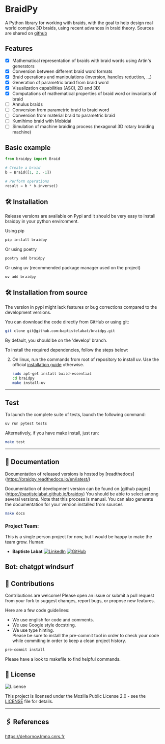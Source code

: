 # BraidPy

A Python library for working with braids, with the goal to help design real world complex 3D braids, using recent
advances in braid theory. Sources are shared on [github](https://github.com/baptistelabat/braidpy)

## Features

- [x] Mathematical representation of braids with braid words using Artin's generators
- [x] Conversion between different braid word formats
- [x] Braid operations and manipulations (inversion, handles reduction, ...)
- [x] Generation of parametric braid from braid word
- [x] Visualization capabilities (ASCI, 2D and 3D) 
- [x] Computations of mathematical properties of braid word or invariants of braid
- [ ] Annulus braids
- [ ] Conversion from parametric braid to braid word
- [ ] Conversion from material braid to parametric braid
- [ ] Kumihimo braid with Mobidai
- [ ] Simulation of machine braiding process (hexagonal 3D rotary braiding machine)

## Basic example

```python
from braidpy import Braid

# Create a braid
b = Braid([1, 2, -1])

# Perform operations
result = b * b.inverse()
```


## 🛠️ Installation
Release versions are available on Pypi and it should be very easy to install braidpy in your python environment.

Using pip
```bash
pip install braidpy
```

Or using poetry
```bash
poetry add braidpy
```

Or using uv (recommended package manager used on the project)
```bash
uv add braidpy
```
## 🛠️ Installation from source
The version in pypi might lack features or bug corrections compared to the development versions.

You can download the code directly from GitHub or using git:

```bash
git clone git@github.com:baptistelabat/braidpy.git
```
By default, you should be on the 'develop' branch.

To install the required dependencies, follow the steps below:

2. On linux, run the commands from root of repository to install uv. Use the official [installation guide](https://docs.astral.sh/uv/getting-started/installation) otherwise.
   ```bash
   sudo apt-get install build-essential
   cd braidpy
   make install-uv
   ```
---

## Test
To launch the complete suite of tests, launch the following command:
```bash
uv run pytest tests
```
Alternatively, if you have make install, just run:
   ```bash
   make test
   ```


---

## 📜 Documentation
Documentation of released versions is hosted by [readthedocs] (https://braidpy.readthedocs.io/en/latest/)

Documentation of development version can be found on [github pages] (https://baptistelabat.github.io/braidpy)
You should be able to select among several versions. Note that this process is manual.
You can also generate the documentation for your version installed from sources
   ```bash
   make docs
   ```

### Project Team:
This is a single person project for now, but I would be happy to make the team grow.
Human: 
- **Baptiste Labat**
[![LinkedIn](https://img.shields.io/badge/-LinkedIn-blue?logo=linkedin&logoWidth=20&style=flat-square)](https://www.linkedin.com/in/baptiste-labat-01751138/)
[![GitHub](https://img.shields.io/badge/-GitHub-black?logo=github&logoWidth=20&style=flat-square)](https://github.com/baptistelabat)

Bot:
chatgpt
windsurf
---

## 🤝 Contributions

Contributions are welcome! Please open an issue or submit a pull request from your fork to suggest changes, report bugs, or propose new features.

Here are a few code guidelines:  
- We use english for code and comments.
- We use Google style docstring.
- We use type hinting.  
Please be sure to install the pre-commit tool in order to check your code while commiting in order to keep a clean project history.
```bash
pre-commit install
```
Please have a look to makefile to find helpful commands.

## 📜 License
![License](https://img.shields.io/badge/license-MPL%202.0-brightgreen)

This project is licensed under the Mozilla Public License 2.0 - see the [LICENSE](./LICENSE) file for details.

---

## 🖇️ References
https://dehornoy.lmno.cnrs.fr